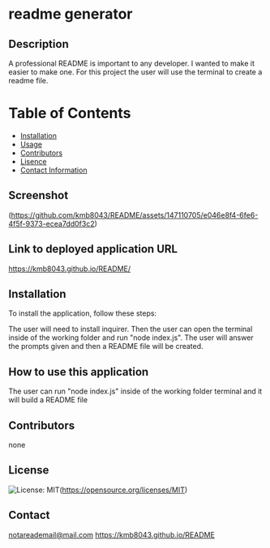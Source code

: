 # readme generator

## Description 
A professional README is important to any developer. I wanted to make it easier to make one. For this project the user will use the terminal to create a readme file.

# Table of Contents
  * [Installation](#installation)
  * [Usage](#usage)
  * [Contributors](#contributors) 
  * [Lisence](#lisence)
  * [Contact Information](#contact)
 
## Screenshot
(https://github.com/kmb8043/README/assets/147110705/e046e8f4-6fe6-4f5f-9373-ecea7dd0f3c2)


## Link to deployed application URL
https://kmb8043.github.io/README/

## Installation
To install the application, follow these steps:

The user will need to install inquirer. Then the user can open the terminal inside of the working folder and run "node index.js". The user will answer the prompts given and then a README file will be created.

## How to use this application
The user can run "node index.js" inside of the working folder terminal and it will build a README file

## Contributors
none

## License
![License: MIT](https://img.shields.io/badge/License-MIT-yellow.svg)(https://opensource.org/licenses/MIT)

## Contact
notareademail@mail.com
https://kmb8043.github.io/README
